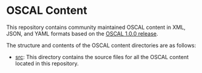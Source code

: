 # OSCAL Content
This repository contains community maintained OSCAL content in XML, JSON, and YAML formats based on the [OSCAL 1.0.0 release](https://github.com/usnistgov/OSCAL/releases/tag/v1.0.0).

The structure and contents of the OSCAL content directories are as follows:

- [src](src): This directory contains the source files for all the OSCAL content located in this repository.

